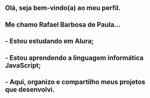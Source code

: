 ## Olá, seja bem-vindo(a) ao meu perfil.
## Me chamo Rafael Barbosa de Paula...
## - Estou estudando em Alura;
## - Estou aprendendo a linguagem informática JavaScript;
## - Aqui, organizo e compartilho meus projetos que desenvolvi.
<!--
**RAFAF22/RAFAF22** is a ✨ _special_ ✨ repository because its `README.md` (this file) appears on your GitHub profile.

Here are some ideas to get you started:

- 🔭 I’m currently working on ...
- 🌱 I’m currently learning ...
- 👯 I’m looking to collaborate on ...
- 🤔 I’m looking for help with ...
- 💬 Ask me about ...
- 📫 How to reach me: ...
- 😄 Pronouns: ...
- ⚡ Fun fact: ...
-->
